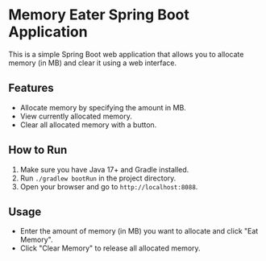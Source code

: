 # Memory Eater Spring Boot Application

This is a simple Spring Boot web application that allows you to allocate memory (in MB) and clear it using a web interface.

## Features

- Allocate memory by specifying the amount in MB.
- View currently allocated memory.
- Clear all allocated memory with a button.

## How to Run

1. Make sure you have Java 17+ and Gradle installed.
2. Run `./gradlew bootRun` in the project directory.
3. Open your browser and go to `http://localhost:8088`.

## Usage

- Enter the amount of memory (in MB) you want to allocate and click "Eat Memory".
- Click "Clear Memory" to release all allocated memory.
